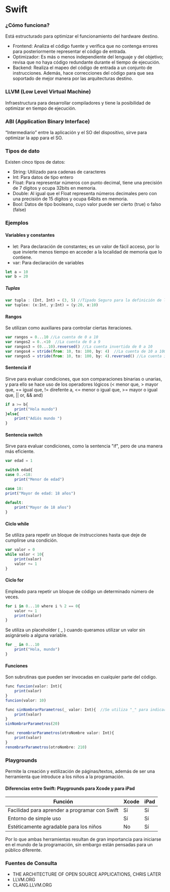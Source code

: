 # Swift

### ¿Cómo funciona?
Está estructurado para optimizar el  funcionamiento del hardware destino.

- Frontend: Analiza el código fuente y verifica que no contenga errores para posteriormente representar el código de entrada.
- Optimizador: Es más o menos independiente del lenguaje y del objetivo; revisa que no haya código redundante durante el tiempo de ejecución.
- Backend: Realiza el mapeo del código de entrada a un conjunto de instrucciones. Además, hace correcciones del código para que sea soportado de mejor manera por las arquitecturas destino.


### LLVM (Low Level Virtual Machine)
Infraestructura para desarrollar compiladores y tiene la posibilidad de optimizar en tiempo de ejecución.

### ABI (Application Binary Interface)
“Intermediario” entre la aplicación y el SO del dispositivo, sirve para optimizar la app para el SO. 

### Tipos de dato
Existen cinco tipos de datos:
- String: Utilizado para cadenas de caracteres
- Int: Para datos de tipo entero
- Float: Para representar números con punto decimal, tiene una precisión de 7 dígitos y ocupa 32bits en memoria.
- Double: Al igual que el Float representa números decimales pero con una precisión de 15 dígitos y ocupa 64bits en memoria.
- Bool: Datos de tipo booleano, cuyo valor puede ser cierto (true) o falso (false)


### Ejemplos 
#### Variables y constantes
- let: Para declaración de constantes; es un valor de fácil acceso, por lo que invierte menos tiempo  en acceder a la localidad de memoria que lo contiene.
- var: Para declaración de variables

```jsx
let a = 10
var b = 20
```

##### Tuplas
```jsx
var tupla : (Int, Int) = (3, 5) //Tipado Seguro para la definición de la tupla
var tuplex: (x:Int, y:Int) = (y:20, x:10)
```

#### Rangos
Se utilizan como auxiliares para controlar ciertas iteraciones.
```jsx
var rangos = 0...10 //La cuenta de 0 a 10
var rangos2 = 0..<10  //La cuenta de 0 a 9
var rangos3 = (0...10).reversed() //La cuenta invertida de 0 a 10
var rangos4 = stride(from: 10, to: 100, by: 4)  //La cuenta de 10 a 100 con incrementos de 4
var rangos5 = stride(from: 10, to: 100, by: 4).reversed() //La cuenta invertida de 10 a 100 con incrementos de 4
```

#### Sentencia if
Sirve para evaluar condiciones, que son comparaciones binarias o unarias, y para ello se hace uso de los operadores lógicos (< menor que, > mayor que,  == igual que, != direfente a, <= menor o igual que, >= mayor o igual que, || or, && and)
```jsx
if a >= b{
    print("Hola mundo")
}else{
    print("Adiós mundo ")
}
```

#### Sentencia switch
Sirve para evaluar condiciones, como la sentencia "if", pero de una manera más eficiente.
```jsx
var edad = 1

switch edad{
case 0..<18:
    print("Menor de edad")

case 18:
print("Mayor de edad: 18 años")
    
default:
    print("Mayor de 18 años")
}
```

#### Ciclo while
Se utiliza para repetir un bloque de instrucciones hasta que deje de cumplirse una condición.
```jsx
var valor = 0
while valor < 10{
    print(valor)
    valor += 1
}
```

#### Ciclo for
Empleado para repetir un bloque de código un determinado número de veces.
```jsx
for i in 0...10 where i % 2 == 0{ 
    valor += 1
    print(valor)
}
```

Se utiliza un placeholder ( _ ) cuando queramos utilizar un valor sin asignárselo a alguna variable.
```jsx
for _ in 0...10
    print("Hola, mundo")
}
```

#### Funciones
Son subrutinas que pueden ser invocadas en cualquier parte del código.
```jsx
func funcion(valor: Int){
    print(valor)
}
funcion(valor: 10)

func sinNombrarParametros(_ valor: Int){  //Se utiliza "_" para indicar que no se requiere un nombre para el valor
    print(valor)
}
sinNombrarParametros(20)

func renombrarParametros(otroNombre valor: Int){
    print(valor)
}
renombrarParametros(otroNombre: 210)
```

### Playgrounds
Permite la creación y estilización de páginas/textos, además de ser una herramienta que introduce a los niños a la programación.


#### Diferencias entre Swift: Playgrounds para Xcode y para iPad
Función|Xcode|iPad
--|--|--
Facilidad para aprender a programar con Swift| Sí | Sí 
Entorno de simple uso | Sí | Sí
Estéticamente agradable para los niños | No | Sí

Por lo que ambas herramientas resultan de gran importancia para iniciarse en el mundo de la programación, sin embargo están pensadas para un público diferente.


### Fuentes de Consulta
- THE ARCHITECTURE OF OPEN SOURCE APPLICATIONS, CHRIS LATER
- LLVM.ORG
- CLANG.LLVM.ORG

